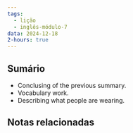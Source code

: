 ```yaml
---
tags:
  - lição
  - inglês-módulo-7
data: 2024-12-18
2-hours: true
---
```


## Sumário
- Conclusing of the previous summary.
- Vocabulary work.
- Describing what people are wearing.
## Notas relacionadas